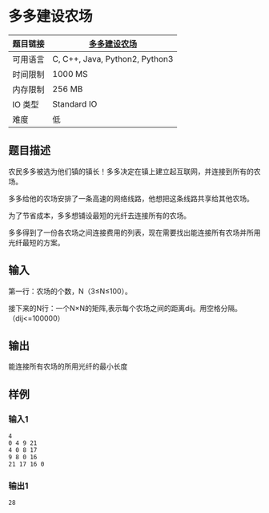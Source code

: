 # 多多建设农场

| 题目链接 | [多多建设农场](http://xmuoj.com/problem/HZY006) |
| --- | --- |
| 可用语言 | C, C++, Java, Python2, Python3 |
| 时间限制 | 1000 MS |
| 内存限制 | 256 MB |
| IO 类型 | Standard IO |
| 难度 | 低 |

## 题目描述

<p>农民多多被选为他们镇的镇长！多多决定在镇上建立起互联网，并连接到所有的农场。</p><p>多多给他的农场安排了一条高速的网络线路，他想把这条线路共享给其他农场。</p><p>为了节省成本，多多想铺设最短的光纤去连接所有的农场。</p><p>多多得到了一份各农场之间连接费用的列表，现在需要找出能连接所有农场并所用光纤最短的方案。</p>

## 输入

<p>第一行：农场的个数，N（3≤N≤100）。</p><p>接下来的N行：一个N×N的矩阵,表示每个农场之间的距离dij。用空格分隔。（dij&lt;=100000）</p>

## 输出

<p>能连接所有农场的所用光纤的最小长度<br /></p>

## 样例

### 输入1

```
4
0 4 9 21
4 0 8 17
9 8 0 16
21 17 16 0
```

### 输出1

```
28
```

